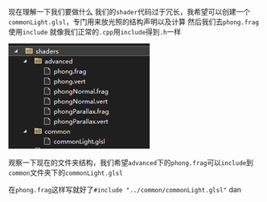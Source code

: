 现在理解一下我们要做什么
我们的`shader`代码过于冗长，我希望可以创建一个`commonLight.glsl`，专门用来放光照的结构声明以及计算
然后我们去`phong.frag`使用`include`
就像我们正常的`.cpp`用`include`得到`.h`一样

![输入图片说明](/imgs/2025-02-24/qFPC4IMXHcmwgY0w.png)

观察一下现在的文件夹结构，我们希望`advanced`下的`phong.frag`可以`include`到`common`文件夹下的`commonLight.glsl`

在`phong.frag`这样写就好了`#include "../common/commonLight.glsl"`
dan
<!--stackedit_data:
eyJoaXN0b3J5IjpbLTEwMDA5NjY0MTMsLTIwODg3NDY2MTJdfQ
==
-->